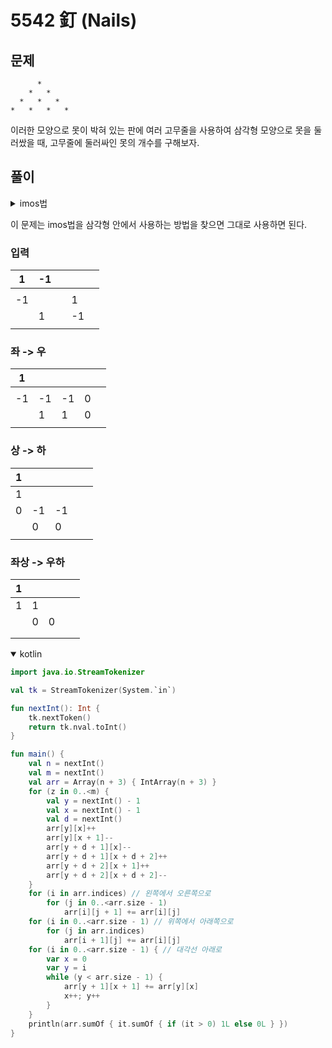 # 5542 釘 (Nails)

## 문제

```
      *
    *   *
  *   *   *
*   *   *   *
```

이러한 모양으로 못이 박혀 있는 판에 여러 고무줄을 사용하여 삼각형 모양으로 못을 둘러쌌을 때, 고무줄에 둘러싸인 못의 개수를 구해보자.

## 풀이

<details>
<summary>imos법</summary>

구간 합을 구하는 방법인데 신기하다.

구간에 대한 덧셈을 여러 번 요구하는 문제에서 이 방법을 사용할 수 있다.

방법은 다음과 같다.

10의 길이를 가지는 배열이 있을 때 다음과 같은 구간 덧셈이 들어온다고 생각해보자.

1. 범위 0 - 9 에 1 더하기
2. 범위 0 - 5 에 2 더하기
3. 범위 3 - 7 에 5 더하기

imos법을 사용하면 이렇게 해결 할 수 있다.

1. 길이가 11인 누적 합 배열을 만든다.

| 0   | 0   | 0   | 0   | 0   | 0   | 0   | 0   | 0   | 0   | 0   |
| --- | --- | --- | --- | --- | --- | --- | --- | --- | --- | --- |

2. 시작 위치에 더하는 숫자만큼 더해준다.

| 3   | 0   | 0   | 5   | 0   | 0   | 0   | 0   | 0   | 0   | 0   |
| --- | --- | --- | --- | --- | --- | --- | --- | --- | --- | --- |

3. 끝 위치 + 1에 더하는 숫자만큼 빼준다.

| 3   | 0   | 0   | 5   | 0   | 0   | -2  | 0   | -5  | 0   | -2  |
| --- | --- | --- | --- | --- | --- | --- | --- | --- | --- | --- |

4. 모든 입력이 끝난 뒤 누적합 연산을 해준다.

| 3   | 3   | 3   | 8   | 8   | 8   | 6   | 6   | 1   | 1   | 0   |
| --- | --- | --- | --- | --- | --- | --- | --- | --- | --- | --- |

</details>

이 문제는 imos법을 삼각형 안에서 사용하는 방법을 찾으면 그대로 사용하면 된다.

### 입력

| 1   | -1  |     |     |     |
| --- | --- | --- | --- | --- |
|     |     |     |     |     |
| -1  |     |     | 1   |     |
|     | 1   |     | -1  |     |
|     |     |     |     |     |

### 좌 -> 우

| 1   |     |     |     |     |
| --- | --- | --- | --- | --- |
|     |     |     |     |     |
| -1  | -1  | -1  | 0   |     |
|     | 1   | 1   | 0   |     |
|     |     |     |     |     |

### 상 -> 하

| 1   |     |     |     |     |
| --- | --- | --- | --- | --- |
| 1   |     |     |     |     |
| 0   | -1  | -1  |     |     |
|     | 0   | 0   |     |     |
|     |     |     |     |     |

### 좌상 -> 우하

| 1   |     |     |     |     |
| --- | --- | --- | --- | --- |
| 1   | 1   |     |     |     |
|     | 0   | 0   |     |     |
|     |     |     |     |     |
|     |     |     |     |     |

<details open>
<summary>kotlin</summary>

```kotlin
import java.io.StreamTokenizer

val tk = StreamTokenizer(System.`in`)

fun nextInt(): Int {
    tk.nextToken()
    return tk.nval.toInt()
}

fun main() {
    val n = nextInt()
    val m = nextInt()
    val arr = Array(n + 3) { IntArray(n + 3) }
    for (z in 0..<m) {
        val y = nextInt() - 1
        val x = nextInt() - 1
        val d = nextInt()
        arr[y][x]++
        arr[y][x + 1]--
        arr[y + d + 1][x]--
        arr[y + d + 1][x + d + 2]++
        arr[y + d + 2][x + 1]++
        arr[y + d + 2][x + d + 2]--
    }
    for (i in arr.indices) // 왼쪽에서 오른쪽으로
        for (j in 0..<arr.size - 1)
            arr[i][j + 1] += arr[i][j]
    for (i in 0..<arr.size - 1) // 위쪽에서 아래쪽으로
        for (j in arr.indices)
            arr[i + 1][j] += arr[i][j]
    for (i in 0..<arr.size - 1) { // 대각선 아래로
        var x = 0
        var y = i
        while (y < arr.size - 1) {
            arr[y + 1][x + 1] += arr[y][x]
            x++; y++
        }
    }
    println(arr.sumOf { it.sumOf { if (it > 0) 1L else 0L } })
}
```

</details>
